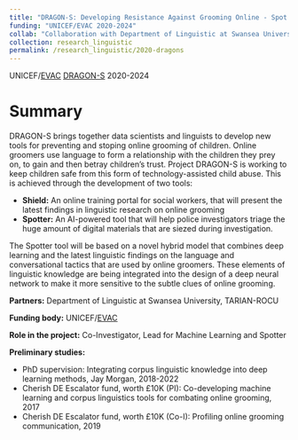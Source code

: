 ```yaml
---
title: "DRAGON-S: Developing Resistance Against Grooming Online - Spot and Shield"
funding: "UNICEF/EVAC 2020-2024"
collab: "Collaboration with Department of Linguistic at Swansea University & TARIAN-ROCU"
collection: research_linguistic
permalink: /research_linguistic/2020-dragons
---
```


UNICEF/[EVAC](https://www.end-violence.org/) [DRAGON-S](https://www.swansea.ac.uk/project-dragon-s/) 2020-2024

Summary 
======

DRAGON-S brings together data scientists and linguists to develop new tools for preventing and stoping online grooming of children.
Online groomers use language to form a relationship with the children they prey on, to gain and then betray children’s trust.
Project DRAGON-S is working to keep children safe from this form of technology-assisted child abuse.
This is achieved through the development of two tools:
* **Shield:** An online training portal for social workers, that will present the latest findings in linguistic research on online grooming
* **Spotter:** An AI-powered tool that will help police investigators triage the huge amount of digital materials that are siezed during investigation.

The Spotter tool will be based on a novel hybrid model that combines deep learning and the latest linguistic findings
on the language and conversational tactics that are used by online groomers.
These elements of linguistic knowledge are being integrated into the design of a deep neural network
to make it more sensitive to the subtle clues of online grooming.

**Partners:**  Department of Linguistic at Swansea University, TARIAN-ROCU

**Funding body:**  UNICEF/[EVAC](https://www.end-violence.org/)

**Role in the project:**  Co-Investigator, Lead for Machine Learning and Spotter

**Preliminary studies:**
* PhD supervision: Integrating corpus linguistic knowledge into deep learning methods, Jay Morgan, 2018-2022
* Cherish DE Escalator fund, worth £10K (PI): Co-developing machine learning and corpus linguistics tools for combating online grooming, 2017
* Cherish DE Escalator fund, worth £10K (Co-I): Profiling online grooming communication, 2019
